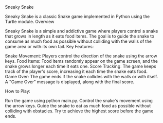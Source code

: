 Sneaky Snake

Sneaky Snake is a classic Snake game implemented in Python using the Turtle module.
Overview

Sneaky Snake is a simple and addictive game where players control a snake that grows in length as it eats food items. The goal is to guide the snake to consume as much food as possible without colliding with the walls of the game area or with its own tail.
Key Features:

  Snake Movement: Players control the direction of the snake using the arrow keys.
  Food Items: Food items randomly appear on the game screen, and the snake grows longer each time it eats one.
  Score Tracking: The game keeps track of the player's score, increasing it each time the snake eats food.
  Game Over: The game ends if the snake collides with the walls or with itself. A "Game Over" message is displayed, along with the final score.

How to Play:

  Run the game using python main.py.
  Control the snake's movement using the arrow keys.
  Guide the snake to eat as much food as possible without colliding with obstacles.
  Try to achieve the highest score before the game ends.
